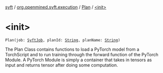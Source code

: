 [syft](../../index.md) / [org.openmined.syft.execution](../index.md) / [Plan](index.md) / [&lt;init&gt;](./-init-.md)

# &lt;init&gt;

`Plan(job: `[`SyftJob`](../-syft-job/index.md)`, planId: `[`String`](https://kotlinlang.org/api/latest/jvm/stdlib/kotlin/-string/index.html)`, planName: `[`String`](https://kotlinlang.org/api/latest/jvm/stdlib/kotlin/-string/index.html)`)`

The Plan Class contains functions to load a PyTorch model from a TorchScript and
to run training through the forward function of the PyTorch Module.
A PyTorch Module is simply a container that takes in tensors as input and returns
tensor after doing some computation.

